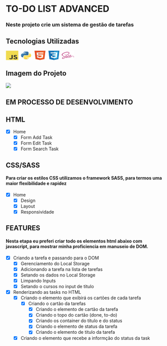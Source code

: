 # TO-DO LIST ADVANCED

### Neste projeto crie um sistema de gestão de tarefas

## Tecnologias Utilizadas
<div style="display: inline_block">
 <img align="center" alt="Ribeiro-JS" height="30" width="40" src="https://raw.githubusercontent.com/devicons/devicon/master/icons/javascript/javascript-original.svg">
 <img align="center" alt="Ribeiro-JS" height="30" width="40" src="https://raw.githubusercontent.com/devicons/devicon/master/icons/python/python-original.svg">
 <img align="center" alt="Ribeiro-JS" height="30" width="40" src="https://raw.githubusercontent.com/devicons/devicon/master/icons/html5/html5-original.svg">
 <img align="center" alt="Ribeiro-JS" height="30" width="40" src="https://raw.githubusercontent.com/devicons/devicon/master/icons/css3/css3-original.svg">
 <img align="center" alt="Ribeiro-JS" height="30" width="40" src="https://raw.githubusercontent.com/devicons/devicon/master/icons/sass/sass-original.svg">
</div>

## Imagem do Projeto
<div>
  <img src="https://i.ibb.co/XrLF2G03/todolist.png" />
</div>

## EM PROCESSO DE DESENVOLVIMENTO #
## HTML
- [X] Home
    - [X] Form Add Task
    - [X] Form Edit Task
    - [X] Form Search Task

## CSS/SASS 
#### Para criar os estilos CSS utilizamos o framework SASS, para termos uma maior flexibilidade e rapidez
- [X] Home
    - [X] Design
    - [X] Layout
    - [X] Responsividade

## FEATURES
#### Nesta etapa eu preferi criar todo os elementos html abaixo com javascript, para mostrar minha proficiencia em manuseio de DOM.
- [X] Criando a tarefa e passando para o DOM
  - [X] Gerenciamento do Local Storage
  - [X] Adicionando a tarefa na lista de tarefas
  - [X] Setando os dados no Local Storage
  - [x] Limpando Inputs
  - [X] Setando o cursos no input de titulo
- [X] Renderizando as tasks no HTML
  - [X] Criando o elemento que exibirá os cartões de cada tarefa
    - [X] Criando o cartão da tarefas
      - [X] Criando o elemento de cartão da tarefa
      - [X] Criando o topo do cartão (done, to-do)
      - [X] Criando os container do titulo e do status
      - [X] Criando o elemento de status da tarefa
      - [X] Criando o elemento de titulo da tarefa
  - [X] Criando o elemento que recebe a informção do status da task
